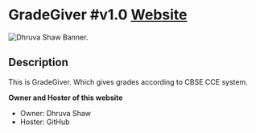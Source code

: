 # GradeGiver #v1.0 [Website](https://dhruvacube.github.io)

![Dhruva Shaw Banner.](https://dhruvacube.github.io/images/Banner.jpg)

## Description

This is GradeGiver. Which gives grades according to CBSE CCE system.


**Owner and Hoster of this website**

- Owner: Dhruva Shaw
- Hoster: GitHub
